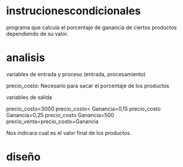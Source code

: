 # instrucionescondicionales
 programa que calcula el porcentaje de ganancia de ciertos productos dependiendo de su valor.

#  analisis

variables de entrada y proceso (entrada, procesamiento)

precio_costo: Necesario para sacar el porcentaje de los productos

variables de salida

precio_costo<3000 precio_costo< Ganancia=0,15 precio_costo Ganancia=0,25 precio_costo Ganancia=500 precio_venta=precio_costo+Ganancia

Nos indicara cual es el valor final de los productos.

# diseño


